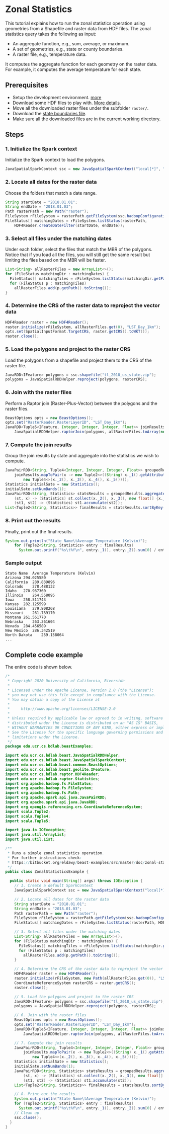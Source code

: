 # Zonal Statistics

This tutorial explains how to run the zonal statistics operation using geometries from a Shapefile and raster data from HDF files.
The zonal statistics query takes the following as input:

* An aggregate function, e.g., sum, average, or maximum.
* A set of geometries, e.g., state or county boundaries.
* A raster file, e.g., temperature data.

It computes the aggregate function for each geometry on the raster data.
For example, it computes the average temperature for each state.

## Prerequisites

* Setup the development environment. [more](setup.md)
* Download some HDF files to play with. [More details](modis-download.md).
* Move all the downloaded raster files under the subfolder `raster/`.
* Download the [state boundaries file](ftp://ftp2.census.gov/geo/tiger/TIGER2018/STATE/).
* Make sure all the downloaded files are in the current working directory.

## Steps

### 1. Initialize the Spark context
Initialize the Spark context to load the polygons.
```java
JavaSpatialSparkContext ssc = new JavaSpatialSparkContext("local[*]", "test");
```

### 2. Locate all dates for the raster data

Choose the folders that match a date range.
```java
String startDate = "2018.01.01";
String endDate = "2018.01.03";
Path rasterPath = new Path("raster");
FileSystem rFileSystem = rasterPath.getFileSystem(ssc.hadoopConfiguration());
FileStatus[] matchingDates = rFileSystem.listStatus(rasterPath,
    HDF4Reader.createDateFilter(startDate, endDate));
```

### 3. Select all files under the matching dates
Under each folder, select the files that match the MBR of the polygons. Notice that if you load all the files, you will still get the same result but limiting the files based on the MBR will be faster.
```java
List<String> allRasterFiles = new ArrayList<>();
for (FileStatus matchingDir : matchingDates) {
  FileStatus[] matchingTiles = rFileSystem.listStatus(matchingDir.getPath());
  for (FileStatus p : matchingTiles)
    allRasterFiles.add(p.getPath().toString());
}
```

### 4. Determine the CRS of the raster data to reproject the vector data
```java
HDF4Reader raster = new HDF4Reader();
raster.initialize(rFileSystem, allRasterFiles.get(0), "LST_Day_1km");
opts.set(SpatialInputFormat.TargetCRS, raster.getCRS().toWKT());
raster.close();
```

### 5. Load the polygons and project to the raster CRS
Load the polygons from a shapefile and project them to the CRS of the raster file.
```java
JavaRDD<IFeature> polygons = ssc.shapefile("tl_2018_us_state.zip");
polygons = JavaSpatialRDDHelper.reproject(polygons, rasterCRS);
```

### 6. Join with the raster files
Perform a Raptor join (Raster-Plus-Vector) between the polygons and the raster files.
```java
BeastOptions opts = new BeastOptions();
opts.set("RasterReader.RasterLayerID", "LST_Day_1km");
JavaRDD<Tuple5<IFeature, Integer, Integer, Integer, Float>> joinResults =
    JavaSpatialRDDHelper.raptorJoin(polygons, allRasterFiles.toArray(new String[0]), opts);
```

### 7. Compute the join results
Group the join results by state and aggregate into the statistics we wish to compute.
```java
JavaPairRDD<String, Tuple4<Integer, Integer, Integer, Float>> groupedResults =
    joinResults.mapToPair(x -> new Tuple2<>((String) x._1().getAttributeValue("NAME"),
        new Tuple4<>(x._2(), x._3(), x._4(), x._5())));
Statistics initialSate = new Statistics();
initialSate.setNumBands(1);
JavaPairRDD<String, Statistics> statsResults = groupedResults.aggregateByKey(initialSate,
    (st, x) -> (Statistics) st.collect(x._2(), x._3(), new float[] {x._4()}),
    (st1, st2) -> (Statistics) st1.accumulate(st2));
List<Tuple2<String, Statistics>> finalResults = statsResults.sortByKey().collect();
```

### 8. Print out the results
Finally, print out the final results.
```java
System.out.println("State Name\tAverage Temperature (Kelvin)");
    for (Tuple2<String, Statistics> entry : finalResults)
      System.out.printf("%s\t%f\n", entry._1(), entry._2().sum[0] / entry._2().count[0]);
```

### Sample output
```
State Name	Average Temperature (Kelvin)
Arizona	294.025580
California	289.839896
Colorado	278.488132
Idaho	270.937360
Illinois	264.558095
Iowa	258.511743
Kansas	282.125599
Louisiana	279.808268
Missouri	261.739170
Montana	261.561770
Nebraska	263.361604
Nevada	284.456589
New Mexico	286.342519
North Dakota	259.158064
...
```
## Complete code example

The entire code is shown below.
```java
/*
 * Copyright 2020 University of California, Riverside
 *
 * Licensed under the Apache License, Version 2.0 (the "License");
 * you may not use this file except in compliance with the License.
 * You may obtain a copy of the License at
 *
 *     http://www.apache.org/licenses/LICENSE-2.0
 *
 * Unless required by applicable law or agreed to in writing, software
 * distributed under the License is distributed on an "AS IS" BASIS,
 * WITHOUT WARRANTIES OR CONDITIONS OF ANY KIND, either express or implied.
 * See the License for the specific language governing permissions and
 * limitations under the License.
 */
package edu.ucr.cs.bdlab.beastExamples;

import edu.ucr.cs.bdlab.beast.JavaSpatialRDDHelper;
import edu.ucr.cs.bdlab.beast.JavaSpatialSparkContext;
import edu.ucr.cs.bdlab.beast.common.BeastOptions;
import edu.ucr.cs.bdlab.beast.geolite.IFeature;
import edu.ucr.cs.bdlab.raptor.HDF4Reader;
import edu.ucr.cs.bdlab.raptor.Statistics;
import org.apache.hadoop.fs.FileStatus;
import org.apache.hadoop.fs.FileSystem;
import org.apache.hadoop.fs.Path;
import org.apache.spark.api.java.JavaPairRDD;
import org.apache.spark.api.java.JavaRDD;
import org.opengis.referencing.crs.CoordinateReferenceSystem;
import scala.Tuple2;
import scala.Tuple4;
import scala.Tuple5;

import java.io.IOException;
import java.util.ArrayList;
import java.util.List;

/**
 * Runs a simple zonal statistics operation.
 * For further instructions check:
 * https://bitbucket.org/eldawy/beast-examples/src/master/doc/zonal-statistics.md
 */
public class ZonalStatisticsExample {

  public static void main(String[] args) throws IOException {
    // 1. Create a default SparkContext
    JavaSpatialSparkContext ssc = new JavaSpatialSparkContext("local[*]", "test");

    // 2. Locate all dates for the raster data
    String startDate = "2018.01.01";
    String endDate = "2018.01.03";
    Path rasterPath = new Path("raster");
    FileSystem rFileSystem = rasterPath.getFileSystem(ssc.hadoopConfiguration());
    FileStatus[] matchingDates = rFileSystem.listStatus(rasterPath, HDF4Reader.createDateFilter(startDate, endDate));

    // 3. Select all files under the matching dates
    List<String> allRasterFiles = new ArrayList<>();
    for (FileStatus matchingDir : matchingDates) {
      FileStatus[] matchingTiles = rFileSystem.listStatus(matchingDir.getPath());
      for (FileStatus p : matchingTiles)
        allRasterFiles.add(p.getPath().toString());
    }

    // 4. Determine the CRS of the raster data to reproject the vector data
    HDF4Reader raster = new HDF4Reader();
    raster.initialize(rFileSystem, new Path(allRasterFiles.get(0)), "LST_Day_1km");
    CoordinateReferenceSystem rasterCRS = raster.getCRS();
    raster.close();

    // 5. Load the polygons and project to the raster CRS
    JavaRDD<IFeature> polygons = ssc.shapefile("tl_2018_us_state.zip");
    polygons = JavaSpatialRDDHelper.reproject(polygons, rasterCRS);

    // 6. Join with the raster files
    BeastOptions opts = new BeastOptions();
    opts.set("RasterReader.RasterLayerID", "LST_Day_1km");
    JavaRDD<Tuple5<IFeature, Integer, Integer, Integer, Float>> joinResults =
        JavaSpatialRDDHelper.raptorJoin(polygons, allRasterFiles.toArray(new String[0]), opts);

    // 7. Compute the join results
    JavaPairRDD<String, Tuple4<Integer, Integer, Integer, Float>> groupedResults =
        joinResults.mapToPair(x -> new Tuple2<>((String) x._1().getAttributeValue("NAME"),
            new Tuple4<>(x._2(), x._3(), x._4(), x._5())));
    Statistics initialSate = new Statistics();
    initialSate.setNumBands(1);
    JavaPairRDD<String, Statistics> statsResults = groupedResults.aggregateByKey(initialSate,
        (st, x) -> (Statistics) st.collect(x._2(), x._3(), new float[] {x._4()}),
        (st1, st2) -> (Statistics) st1.accumulate(st2));
    List<Tuple2<String, Statistics>> finalResults = statsResults.sortByKey().collect();

    // 8. Print out the results
    System.out.println("State Name\tAverage Temperature (Kelvin)");
    for (Tuple2<String, Statistics> entry : finalResults)
      System.out.printf("%s\t%f\n", entry._1(), entry._2().sum[0] / entry._2().count[0]);
    // Clean up
    ssc.close();
  }
}
```